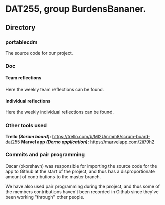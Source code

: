 # DAT255, group BurdensBananer.


## Directory
### portablecdm
The source code for our project.  
### Doc
#### Team reflections
Here the weekly team reflections can be found. 
#### Individual reflections
Here the weekly individual reflections can be found. 

### Other tools used
 **Trello *(Scrum board)*:** https://trello.com/b/Ml2Ummm8/scrum-board-dat255
 **Marvel app *(Demo application)*:**  https://marvelapp.com/2ii79h2
 
### Commits and pair programming 
Oscar (okorshavn) was responsible for importing the source code for the app to Github at the start of the project, and thus has a disproportionate amount of contributions to the master branch. 

We have also used pair programming during the project, and thus some of the members contributions haven't been recorded in Github since they've been working "through" other people. 
